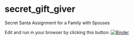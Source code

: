 # secret_gift_giver
Secret Santa Assignment for a Family with Spouses

Edit and run in your browser by clicking this button: [![Binder](http://mybinder.org/badge.svg)](http://mybinder.org:/repo/mandel01/secret-gift-giver)
